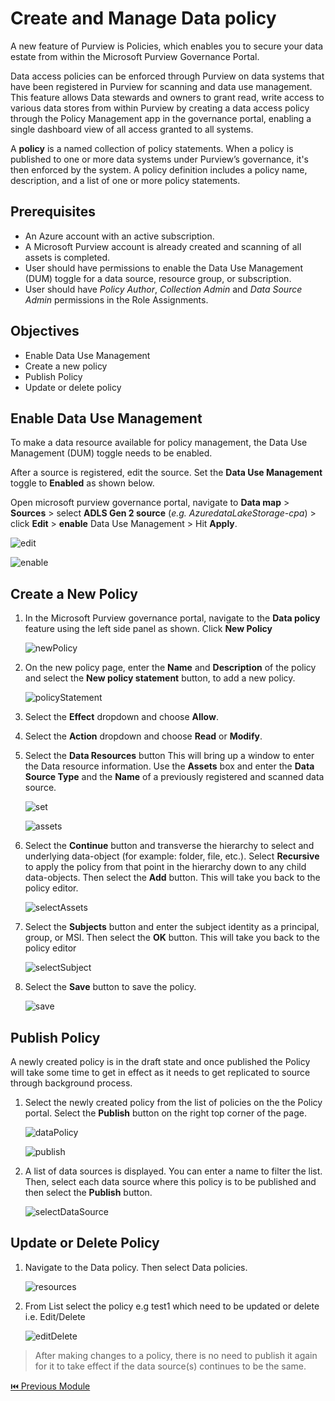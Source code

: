 # Create and Manage Data policy

A new feature of Purview is Policies, which enables you to secure your data estate from within the Microsoft Purview Governance Portal.

Data access policies can be enforced through Purview on data systems that have been registered in Purview for scanning and data use management. 
This feature allows Data stewards and owners to grant read, write access to various data stores from within Purview by creating a data access policy through the Policy Management app in the governance portal, enabling a single dashboard view of all access granted to all systems.

A **policy** is a named collection of policy statements. When a policy is published to one or more data systems under Purview’s governance, it's then enforced by the system. 
A policy definition includes a policy name, description, and a list of one or more policy statements.

## Prerequisites

* An Azure account with an active subscription.
* A Microsoft Purview account is already created and scanning of all assets is completed.
* User should have permissions to enable the Data Use Management (DUM) toggle for a data source, resource group, or subscription.
* User should have *Policy Author*, *Collection Admin* and *Data Source Admin* permissions in the Role Assignments.

## Objectives

* Enable Data Use Management
* Create a new policy
* Publish Policy
* Update or delete policy

## Enable Data Use Management

To make a data resource available for policy management, the Data Use Management (DUM) toggle needs to be enabled. 

After a source is registered, edit the source. Set the **Data Use Management** toggle to **Enabled** as shown below.

Open microsoft purview governance portal, 
navigate to **Data map** > **Sources** > select **ADLS Gen 2 source** (*e.g.  AzuredataLakeStorage-cpa*) > click **Edit** > **enable** Data Use Management > Hit **Apply**.

![edit](./assets/10-1_edit.jpg "edit")
    
![enable](./assets/10-2_enable.jpg "enable")

## Create a New Policy

1. In the Microsoft Purview governance portal, navigate to the **Data policy** feature using the left side panel as shown. Click **New Policy**

    ![newPolicy](./assets/10-3_new_policy.jpg "new policy")

2. On the new policy page, enter the **Name** and **Description** of the policy and select the **New policy statement** button, to add a new policy.

    ![policyStatement](./assets/10-4_policy_statement.jpg "policy statement")

3. Select the **Effect** dropdown and choose **Allow**.
4. Select the **Action** dropdown and choose **Read** or **Modify**.
5. Select the **Data Resources** button This will bring up a window to enter the Data resource information. Use the **Assets** box and enter the **Data Source Type** and the **Name** of a previously registered and scanned data source.

    ![set](./assets/10-5_set.jpg "set")
    
    ![assets](./assets/10-6_assets.jpg "assets")

6. Select the **Continue** button and transverse the hierarchy to select and underlying data-object (for example: folder, file, etc.). Select **Recursive** to apply the policy from that point in the hierarchy down to any child data-objects. Then select the **Add** button. This will take you back to the policy editor.

    ![selectAssets](./assets/10-7_select_assets.jpg "select assets")

7. Select the **Subjects** button and enter the subject identity as a principal, group, or MSI. Then select the **OK** button. This will take you back to the policy editor

    ![selectSubject](./assets/10-8_select_subject.jpg "select subject")

8. Select the **Save** button to save the policy.

    ![save](./assets/10-9_save.jpg "save")

## Publish Policy

A newly created policy is in the draft state and once published the Policy will take some time to get in effect as it needs to get replicated to source through background process.

1. Select the newly created policy from the list of policies on the the Policy portal. Select the **Publish** button on the right top corner of the page.

    ![dataPolicy](./assets/10-10_data_policy.jpg "data policy")
    
    ![publish](./assets/10-11_publish.jpg "publish")

2. A list of data sources is displayed. You can enter a name to filter the list. Then, select each data source where this policy is to be published and then select the **Publish** button.

    ![selectDataSource](./assets/10-12_select_data_source.jpg "select Data source")
    
## Update or Delete Policy

1.	Navigate to the Data policy. Then select Data policies.

    ![resources](./assets/10-13_resouces.jpg "resources")
    
2.	From List select the policy e.g test1 which need to be updated or delete i.e. Edit/Delete
    
    ![editDelete](./assets/10-14_edit_delete.jpg "edit delete")
    
> After making changes to a policy, there is no need to publish it again for it to take effect if the data source(s) continues to be the same.

[ ⏮️ Previous Module](../10_view-data-insights/documentation.md)
